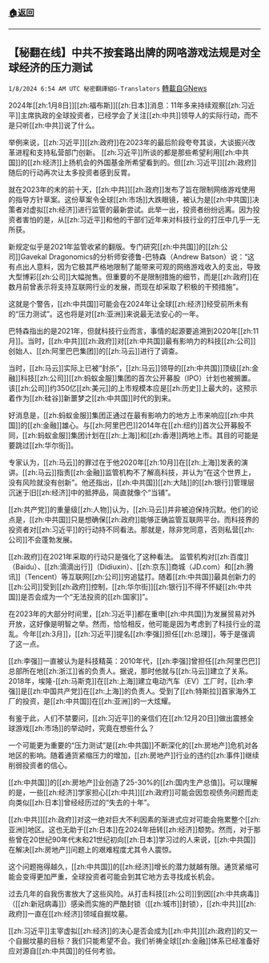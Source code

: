 ###  [:house:返回](README.md)
---


## 【秘翻在线】中共不按套路出牌的网咯游戏法规是对全球经济的压力测试
`1/8/2024 6:54 AM UTC 秘密翻譯組G-Translators` [轉載自GNews](https://gnews.org/articles/2195791)

2024年[[zh:1月8日]][[zh:福布斯]][[zh:日本]]消息：11年多来持续观察[[zh:习近平]]主席执政的全球投资者，已经学会了关注[[zh:中共]]领导人的实际行动，而不是只听[[zh:中共]]说了什么。

举例来说，[[zh:习近平]][[zh:政府]]在2023年的最后阶段夸夸其谈，大谈振兴改革进程和支持私营部门创新。 [[zh:习近平]]所谈的都是那些希望利用[[zh:中共国]]的[[zh:经济]]上扬机会的外国基金所希望看到的。但[[zh:习近平]][[zh:政府]]随后的行动再次让太多投资者感到反胃。

就在2023年的末的前十天，[[zh:中共]][[zh:政府]]发布了旨在限制网络游戏使用的指导方针草案。这份草案令全球[[zh:市场]]大跌眼镜，被认为是[[zh:中共国]]决策者对虚拟[[zh:经济]]进行监管的最新尝试。此举一出，投资者纷纷远离。因为投资者害怕的是，从[[zh:习近平]]和他的干部们近年来对科技行业的打压中几乎一无所获。

新规定似乎是2021年监管收紧的翻版。专门研究[[zh:中共国]]的[[zh:公司]]Gavekal Dragonomics的分析师安德鲁\-巴特森（Andrew Batson）说：“这有点出人意料，因为它极其严格地限制了能带来可观的网络游戏收入的支出，导致大型博彩[[zh:公司]]大幅抛售。但重要的不是限制措施的细节，而是[[zh:政府]]在数月前曾表示将支持互联网行业的发展，而现在却采取了积极的干预措施”。

这就是个警告，[[zh:中共国]]可能会在2024年让全球[[zh:经济]]经受前所未有的“压力测试”。这也将是对[[zh:亚洲]]来说最无法安心的一年。

巴特森指出的是2021年，但就科技行业而言，事情的起源要追溯到2020年[[zh:11月]]。当时，[[zh:中共]][[zh:政府]]对[[zh:中共国]]最有影响力的科技[[zh:公司]]创始人、[[zh:阿里巴巴集团]]的[[zh:马云]]进行了调查。

当时，[[zh:马云]]实际上已被“封杀”，[[zh:马云]]领导的[[zh:中共国]]顶级[[zh:金融]]科技[[zh:公司]][[zh:蚂蚁金服]]集团的首次公开募股（IPO）计划也被搁置。该[[zh:公司]]约350亿[[zh:美元]]的上市规模本应是[[zh:历史]]上最大的，这预示着作为[[zh:硅谷]]新噩梦之[[zh:中共国]]时代的到来。

好消息是，[[zh:蚂蚁金服]]集团正通过在最有影响力的地方上市来响应[[zh:中共国]]的[[zh:金融]]雄心。与[[zh:阿里巴巴]]2014年在[[zh:纽约]]首次公开募股不同，[[zh:蚂蚁金服]]集团计划在[[zh:上海]]和[[zh:香港]]两地上市。其目的可能是要跳过[[zh:华尔街]]。

专家认为，[[zh:马云]]的罪过在于他2020年[[zh:10月]]在[[zh:上海]]发表的演讲。[[zh:马云]]指责[[zh:金融]]监管机构不了解高科技，并认为“在这个世界上，没有风险就没有创新”。他还指出，[[zh:中共国]][[zh:大陆]]的[[zh:银行]]管理层沉迷于旧[[zh:经济]]中的抵押品，简直就像个“当铺”。

[[zh:共产党]]的重量级[[zh:人物]]认为，[[zh:马云]]并非被迫保持沉默。他们的论点是，[[zh:中共国]]只是想确保[[zh:政府]]能够正确监管互联网平台。而科技界的投资者对[[zh:习近平]]的行动持不同看法。那就是，除非党同意，否则私营[[zh:公司]]不会蓬勃发展。

[[zh:政府]]在2021年采取的行动只是强化了这种看法。 监管机构对[[zh:百度]]（Baidu）、[[zh:滴滴出行]]（Didiuxin）、[[zh:京东]]商城（JD.com）和[[zh:腾讯]]（Tencent）等互联网[[zh:公司]]穷追猛打。随着[[zh:中共国]]最具创新力的[[zh:公司]]受到[[zh:政府]]控制，[[zh:华尔街]][[zh:银行]]不得不怀疑[[zh:中共国]]是否会成为一个“无法投资的[[zh:国家]]”。

在2023年的大部分时间里，[[zh:习近平]]都在重申[[zh:中共国]]为发展贸易对外开放，这好像是明智之举。然而，恰恰相反，他可能是因为考虑到了科技行业的混乱。今年[[zh:3月]]，[[zh:习近平]]提名[[zh:李强]]担任[[zh:总理]]，等于是强调了这一点。

[[zh:李强]]一直被认为是科技精英：2010年代，[[zh:李强]]曾担任[[zh:阿里巴巴]]总部所在地[[zh:浙江]]省的负责人。据说，那时他就与[[zh:马云]]建立了关系。2018年，埃隆\-[[zh:马斯克]]在[[zh:上海]]建立电动汽车（EV）工厂时，[[zh:李强]]是[[zh:中国共产党]]在[[zh:上海]]的负责人。受到了[[zh:特斯拉]]首家海外工厂的投资，是[[zh:中共国]]在[[zh:亚洲]]的一大炫耀。

有鉴于此，人们不禁要问，[[zh:习近平]]的亲信们在[[zh:12月20日]]做出震撼全球游戏[[zh:市场]]的举动时，究竟在想些什么？

一个可能更为重要的“压力测试”是[[zh:中共国]]不断深化的[[zh:房地产]]危机对各地区的影响。随着通货紧缩压力的增加，[[zh:房地产]]行业的违约[[zh:事件]]继续削弱投资者的信心。

[[zh:中共国]]的[[zh:房地产]]业创造了25-30%的[[zh:国内生产总值]]。可以理解的是，一些[[zh:经济]]学家担心[[zh:中共]][[zh:政府]]可能会因忽视债务问题而走向类似[[zh:日本]]曾经经历过的“失去的十年”。

[[zh:中共]][[zh:政府]]对这一绝对巨大不利因素的渐进式应对可能会拖累整个[[zh:亚洲]]地区。这也无助于[[zh:日本]]在2024年扭转[[zh:经济]]颓势。然而，对于那些曾在20世纪90年代末和21世纪初向[[zh:日本]]学习过的人来说，[[zh:中共国]]在解决[[zh:房地产]]问题上的艰难程度尤其令人震惊。

这个问题拖得越久，[[zh:中共国]]的[[zh:经济]]增长的潜力就越有限。通货紧缩可能会变得更加严重，全球投资者可能会到其它地方去寻找成长机会。

过去几年的自我伤害放大了这些风险。从打击科技[[zh:公司]]到因[[zh:中共病毒]]（[[zh:新冠病毒]]）感染而实施的严酷封锁（[[zh:城市]]封锁），[[zh:中共]][[zh:政府]]一直在[[zh:经济]]领域自掘坟墓。

[[zh:习近平]]主宰虚拟[[zh:经济]]的决心是否会成为[[zh:中共]][[zh:政府]]的又一个自掘坟墓的目标？我们只能希望不会。我们祈祷全球[[zh:金融]]体系已经准备好应对源自[[zh:中共国]]的任何考验。

